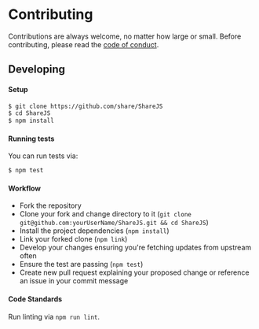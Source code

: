 # Contributing

Contributions are always welcome, no matter how large or small. Before
contributing, please read the
[code of conduct](CODE_OF_CONDUCT.md).

## Developing

#### Setup

```sh
$ git clone https://github.com/share/ShareJS
$ cd ShareJS
$ npm install
```

#### Running tests

You can run tests via:

```sh
$ npm test
```

#### Workflow

* Fork the repository
* Clone your fork and change directory to it (`git clone git@github.com:yourUserName/ShareJS.git && cd ShareJS`)
* Install the project dependencies (`npm install`)
* Link your forked clone (`npm link`)
* Develop your changes ensuring you're fetching updates from upstream often
* Ensure the test are passing (`npm test`)
* Create new pull request explaining your proposed change or reference an issue in your commit message

#### Code Standards

Run linting via `npm run lint`.
